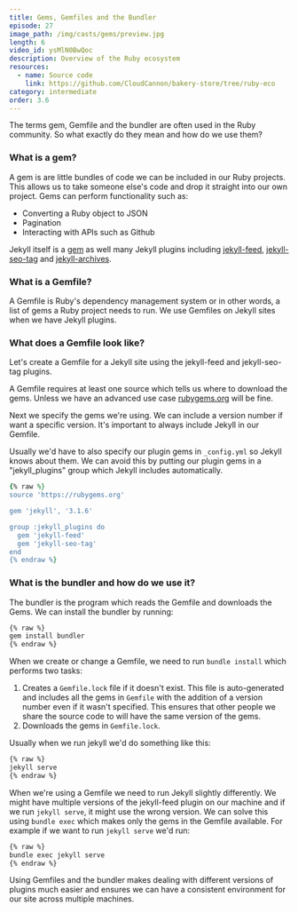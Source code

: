 ```yaml
---
title: Gems, Gemfiles and the Bundler
episode: 27
image_path: /img/casts/gems/preview.jpg
length: 6
video_id: ysMlN0BwQoc
description: Overview of the Ruby ecosystem
resources:
  - name: Source code
    link: https://github.com/CloudCannon/bakery-store/tree/ruby-eco
category: intermediate
order: 3.6
---
```

The terms gem, Gemfile and the bundler are often used in the Ruby community. So what exactly do they mean and how do we use them?

### What is a gem?

A gem is are little bundles of code we can be included in our Ruby projects. This allows us to take someone else's code and drop it straight into our own project. Gems can perform functionality such as:

* Converting a Ruby object to JSON
* Pagination
* Interacting with APIs such as Github

Jekyll itself is a [gem](https://rubygems.org/gems/jekyll) as well many Jekyll plugins including [jekyll-feed](https://github.com/jekyll/jekyll-feed), [jekyll-seo-tag](https://github.com/jekyll/jekyll-seo-tag) and [jekyll-archives](https://github.com/jekyll/jekyll-archives).

### What is a Gemfile?

A Gemfile is Ruby's dependency management system or in other words, a list of gems a Ruby project needs to run. We use Gemfiles on Jekyll sites when we have Jekyll plugins.

### What does a Gemfile look like?

Let's create a Gemfile for a Jekyll site using the jekyll-feed and jekyll-seo-tag plugins.

A Gemfile requires at least one source which tells us where to download the gems. Unless we have an advanced use case [rubygems.org](https://rubygems.org) will be fine.

Next we specify the gems we're using. We can include a version number if want a specific version. It's important to always include Jekyll in our Gemfile.

Usually we'd have to also specify our plugin gems in `_config.yml` so Jekyll knows about them. We can avoid this by putting our plugin gems in a "jekyll_plugins" group which Jekyll includes automatically.

~~~ruby
{% raw %}
source 'https://rubygems.org'

gem 'jekyll', '3.1.6'

group :jekyll_plugins do
  gem 'jekyll-feed'
  gem 'jekyll-seo-tag'
end
{% endraw %}
~~~

### What is the bundler and how do we use it?

The bundler is the program which reads the Gemfile and downloads the Gems. We can install the bundler by running:

~~~bash
{% raw %}
gem install bundler
{% endraw %}
~~~

When we create or change a Gemfile, we need to run `bundle install` which performs two tasks:

1. Creates a `Gemfile.lock` file if it doesn't exist. This file is auto-generated and includes all the gems in `Gemfile` with the addition of a version number even if it wasn't specified. This ensures that other people we share the source code to will have the same version of the gems.
2. Downloads the gems in `Gemfile.lock`.

Usually when we run jekyll we'd do something like this:

~~~bash
{% raw %}
jekyll serve
{% endraw %}
~~~

When we're using a Gemfile we need to run Jekyll slightly differently. We might have multiple versions of the jekyll-feed plugin on our machine and if we run `jekyll serve`, it might use the wrong version. We can solve this using `bundle exec` which makes only the gems in the Gemfile available. For example if we want to run `jekyll serve` we'd run:

~~~bash
{% raw %}
bundle exec jekyll serve
{% endraw %}
~~~

Using Gemfiles and the bundler makes dealing with different versions of plugins much easier and ensures we can have a consistent environment for our site across multiple machines.
